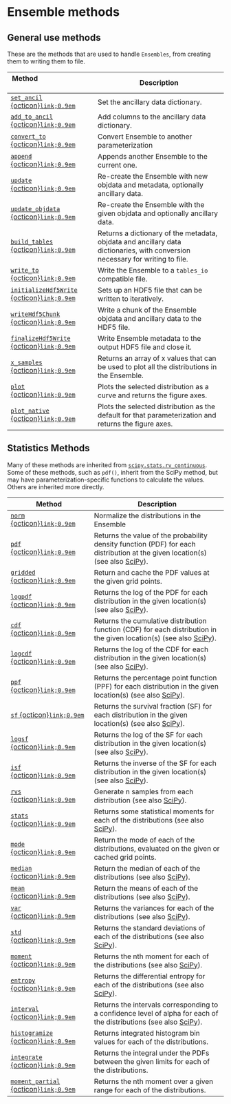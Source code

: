 # Ensemble methods

## General use methods

These are the methods that are used to handle `Ensembles`, from creating them to writing them to file.

| Method &nbsp; &nbsp; &nbsp; &nbsp; &nbsp; &nbsp; &nbsp; &nbsp; &nbsp; &nbsp; &nbsp; &nbsp; &nbsp; &nbsp; &nbsp; | Description                                                                                                                   |
| --------------------------------------------------------------------------------------------------------------- | ----------------------------------------------------------------------------------------------------------------------------- |
| [`set_ancil` {octicon}`link;0.9em`](#qp.Ensemble.set_ancil)                                                     | Set the ancillary data dictionary.                                                                                            |
| [`add_to_ancil` {octicon}`link;0.9em`](#qp.Ensemble.add_to_ancil)                                               | Add columns to the ancillary data dictionary.                                                                                 |
| [`convert_to` {octicon}`link;0.9em`](#qp.Ensemble.convert_to)                                                   | Convert Ensemble to another parameterization                                                                                  |
| [`append` {octicon}`link;0.9em`](#qp.Ensemble.append)                                                           | Appends another Ensemble to the current one.                                                                                  |
| [`update` {octicon}`link;0.9em`](#qp.Ensemble.update)                                                           | Re-create the Ensemble with new objdata and metadata, optionally ancillary data.                                              |
| [`update_objdata` {octicon}`link;0.9em`](#qp.Ensemble.update_objdata)                                           | Re-create the Ensemble with the given objdata and optionally ancillary data.                                                  |
| [`build_tables` {octicon}`link;0.9em`](#qp.Ensemble.build_tables)                                               | Returns a dictionary of the metadata, objdata and ancillary data dictionaries, with conversion necessary for writing to file. |
| [`write_to` {octicon}`link;0.9em`](#qp.Ensemble.write_to)                                                       | Write the Ensemble to a `tables_io` compatible file.                                                                          |
| [`initializeHdf5Write` {octicon}`link;0.9em`](#qp.Ensemble.initializeHdf5Write)                                 | Sets up an HDF5 file that can be written to iteratively.                                                                      |
| [`writeHdf5Chunk` {octicon}`link;0.9em`](#qp.Ensemble.writeHdf5Chunk)                                           | Write a chunk of the Ensemble objdata and ancillary data to the HDF5 file.                                                    |
| [`finalizeHdf5Write` {octicon}`link;0.9em`](#qp.Ensemble.finalizeHdf5Write)                                     | Write Ensemble metadata to the output HDF5 file and close it.                                                                 |
| [`x_samples` {octicon}`link;0.9em`](#qp.Ensemble.x_samples)                                                     | Returns an array of x values that can be used to plot all the distributions in the Ensemble.                                  |
| [`plot` {octicon}`link;0.9em`](#qp.Ensemble.plot)                                                               | Plots the selected distribution as a curve and returns the figure axes.                                                       |
| [`plot_native` {octicon}`link;0.9em`](#qp.Ensemble.plot_native)                                                 | Plots the selected distribution as the default for that parameterization and returns the figure axes.                         |

## Statistics Methods

Many of these methods are inherited from [`scipy.stats.rv_continuous`](https://docs.scipy.org/doc/scipy/reference/generated/scipy.stats.rv_continuous.html#scipy.stats.rv_continuous). Some of these methods, such as `pdf()`, inherit from the SciPy method, but may have parameterization-specific functions to calculate the values. Others are inherited more directly.

| Method                                                                | Description                                                                                                                                                                                                                                           |
| --------------------------------------------------------------------- | ----------------------------------------------------------------------------------------------------------------------------------------------------------------------------------------------------------------------------------------------------- |
| [`norm` {octicon}`link;0.9em`](#qp.Ensemble.norm)                     | Normalize the distributions in the Ensemble                                                                                                                                                                                                           |
| [`pdf` {octicon}`link;0.9em`](#qp.Ensemble.pdf)                       | Returns the value of the probability density function (PDF) for each distribution at the given location(s) (see also [SciPy](https://docs.scipy.org/doc/scipy/reference/generated/scipy.stats.rv_continuous.pdf.html#scipy.stats.rv_continuous.pdf)). |
| [`gridded` {octicon}`link;0.9em`](#qp.Ensemble.gridded)               | Return and cache the PDF values at the given grid points.                                                                                                                                                                                             |
| [`logpdf` {octicon}`link;0.9em`](#qp.Ensemble.logpdf)                 | Returns the log of the PDF for each distribution in the given location(s) (see also [SciPy](https://docs.scipy.org/doc/scipy/reference/generated/scipy.stats.rv_continuous.logpdf.html#scipy.stats.rv_continuous.logpdf)).                            |
| [`cdf` {octicon}`link;0.9em`](#qp.Ensemble.cdf)                       | Returns the cumulative distribution function (CDF) for each distribution in the given location(s) (see also [SciPy](https://docs.scipy.org/doc/scipy/reference/generated/scipy.stats.rv_continuous.cdf.html#scipy.stats.rv_continuous.cdf)).          |
| [`logcdf` {octicon}`link;0.9em`](#qp.Ensemble.logcdf)                 | Returns the log of the CDF for each distribution in the given location(s) (see also [SciPy](https://docs.scipy.org/doc/scipy/reference/generated/scipy.stats.rv_continuous.logcdf.html#scipy.stats.rv_continuous.logcdf)).                            |
| [`ppf` {octicon}`link;0.9em`](#qp.Ensemble.ppf)                       | Returns the percentage point function (PPF) for each distribution in the given location(s) (see also [SciPy](https://docs.scipy.org/doc/scipy/reference/generated/scipy.stats.rv_continuous.ppf.html#scipy.stats.rv_continuous.ppf)).                 |
| [`sf` {octicon}`link;0.9em`](#qp.Ensemble.sf)                         | Returns the survival fraction (SF) for each distribution in the given location(s) (see also [SciPy](https://docs.scipy.org/doc/scipy/reference/generated/scipy.stats.rv_continuous.sf.html#scipy.stats.rv_continuous.sf)).                            |
| [`logsf` {octicon}`link;0.9em`](#qp.Ensemble.logsf)                   | Returns the log of the SF for each distribution in the given location(s) (see also [SciPy](https://docs.scipy.org/doc/scipy/reference/generated/scipy.stats.rv_continuous.logsf.html#scipy.stats.rv_continuous.logsf)).                               |
| [`isf` {octicon}`link;0.9em`](#qp.Ensemble.isf)                       | Returns the inverse of the SF for each distribution in the given location(s) (see also [SciPy](https://docs.scipy.org/doc/scipy/reference/generated/scipy.stats.rv_continuous.isf.html#scipy.stats.rv_continuous.isf)).                               |
| [`rvs` {octicon}`link;0.9em`](#qp.Ensemble.rvs)                       | Generate n samples from each distribution (see also [SciPy](https://docs.scipy.org/doc/scipy/reference/generated/scipy.stats.rv_continuous.rvs.html#scipy.stats.rv_continuous.rvs)).                                                                  |
| [`stats` {octicon}`link;0.9em`](#qp.Ensemble.stats)                   | Returns some statistical moments for each of the distributions (see also [SciPy](https://docs.scipy.org/doc/scipy/reference/generated/scipy.stats.rv_continuous.stats.html#scipy.stats.rv_continuous.stats)).                                         |
| [`mode` {octicon}`link;0.9em`](#qp.Ensemble.mode)                     | Return the mode of each of the distributions, evaluated on the given or cached grid points.                                                                                                                                                           |
| [`median` {octicon}`link;0.9em`](#qp.Ensemble.median)                 | Return the median of each of the distributions (see also [SciPy](https://docs.scipy.org/doc/scipy/reference/generated/scipy.stats.rv_continuous.median.html#scipy.stats.rv_continuous.median)).                                                       |
| [`mean` {octicon}`link;0.9em`](#qp.Ensemble.mean)                     | Return the means of each of the distributions (see also [SciPy](https://docs.scipy.org/doc/scipy/reference/generated/scipy.stats.rv_continuous.mean.html#scipy.stats.rv_continuous.mean)).                                                            |
| [`var` {octicon}`link;0.9em`](#qp.Ensemble.var)                       | Returns the variances for each of the distributions (see also [SciPy](https://docs.scipy.org/doc/scipy/reference/generated/scipy.stats.rv_continuous.var.html#scipy.stats.rv_continuous.var)).                                                        |
| [`std` {octicon}`link;0.9em`](#qp.Ensemble.std)                       | Returns the standard deviations of each of the distributions (see also [SciPy](https://docs.scipy.org/doc/scipy/reference/generated/scipy.stats.rv_continuous.std.html#scipy.stats.rv_continuous.std)).                                               |
| [`moment` {octicon}`link;0.9em`](#qp.Ensemble.moment)                 | Returns the nth moment for each of the distributions (see also [SciPy](https://docs.scipy.org/doc/scipy/reference/generated/scipy.stats.rv_continuous.moment.html#scipy.stats.rv_continuous.moment)).                                                 |
| [`entropy` {octicon}`link;0.9em`](#qp.Ensemble.entropy)               | Returns the differential entropy for each of the distributions (see also [SciPy](https://docs.scipy.org/doc/scipy/reference/generated/scipy.stats.rv_continuous.entropy.html#scipy.stats.rv_continuous.entropy)).                                     |
| [`interval` {octicon}`link;0.9em`](#qp.Ensemble.interval)             | Returns the intervals corresponding to a confidence level of alpha for each of the distributions (see also [SciPy](https://docs.scipy.org/doc/scipy/reference/generated/scipy.stats.rv_continuous.interval.html#scipy.stats.rv_continuous.interval)). |
| [`histogramize` {octicon}`link;0.9em`](#qp.Ensemble.histogramize)     | Returns integrated histogram bin values for each of the distributions.                                                                                                                                                                                |
| [`integrate` {octicon}`link;0.9em`](#qp.Ensemble.integrate)           | Returns the integral under the PDFs between the given limits for each of the distributions.                                                                                                                                                           |
| [`moment_partial` {octicon}`link;0.9em`](#qp.Ensemble.moment_partial) | Returns the nth moment over a given range for each of the distributions.                                                                                                                                                                              |
